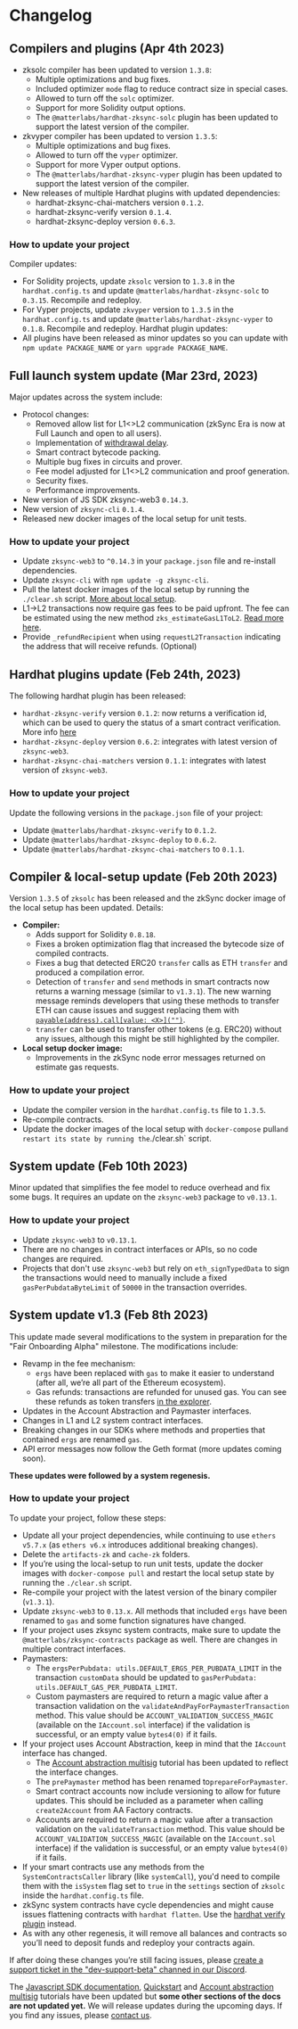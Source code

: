 # Changelog

## Compilers and plugins (Apr 4th 2023)

- zksolc compiler has been updated to version `1.3.8`:
  - Multiple optimizations and bug fixes.
  - Included optimizer `mode` flag to reduce contract size in special cases.
  - Allowed to turn off the `solc` optimizer.
  - Support for more Solidity output options.
  - The `@matterlabs/hardhat-zksync-solc` plugin has been updated to support the latest version of the compiler.
- zkvyper compiler has been updated to version `1.3.5`: 
  - Multiple optimizations and bug fixes.
  - Allowed to turn off the `vyper` optimizer.
  - Support for more Vyper output options.
  - The `@matterlabs/hardhat-zksync-vyper` plugin has been updated to support the latest version of the compiler.
- New releases of multiple Hardhat plugins with updated dependencies:
  - hardhat-zksync-chai-matchers version `0.1.2`.
  - hardhat-zksync-verify version `0.1.4`.
  - hardhat-zksync-deploy version `0.6.3`.

### How to update your project

Compiler updates:
  - For Solidity projects, update `zksolc` version to `1.3.8` in the `hardhat.config.ts` and update `@matterlabs/hardhat-zksync-solc` to `0.3.15`. Recompile and redeploy.
  - For Vyper projects, update `zkvyper` version to `1.3.5` in the `hardhat.config.ts` and update `@matterlabs/hardhat-zksync-vyper` to `0.1.8`. Recompile and redeploy.
Hardhat plugin updates:
  - All plugins have been released as minor updates so you can update with `npm update PACKAGE_NAME` or `yarn upgrade PACKAGE_NAME`.

## Full launch system update (Mar 23rd, 2023)

Major updates across the system include:

- Protocol changes:
  - Removed allow list for L1<>L2 communication (zkSync Era is now at Full Launch and open to all users).
  - Implementation of [withdrawal delay](../troubleshooting/withdrawal-delay.md).
  - Smart contract bytecode packing.
  - Multiple bug fixes in circuits and prover.
  - Fee model adjusted for L1<>L2 communication and proof generation.
  - Security fixes.
  - Performance improvements.
- New version of JS SDK zksync-web3 `0.14.3`.
- New version of `zksync-cli` `0.1.4`.
- Released new docker images of the local setup for unit tests.

### How to update your project

- Update `zksync-web3` to `^0.14.3` in your `package.json` file and re-install dependencies.
- Update `zksync-cli` with `npm update -g zksync-cli`.
- Pull the latest docker images of the local setup by running the `./clear.sh` script. [More about local setup](../../api/hardhat/testing.md).
- L1->L2 transactions now require gas fees to be paid upfront. The fee can be estimated using the new method `zks_estimateGasL1ToL2`. [Read more here](../developer-guides/bridging/l1-l2.md).
- Provide `_refundRecipient` when using `requestL2Transaction` indicating the address that will receive refunds. (Optional)


## Hardhat plugins update (Feb 24th, 2023)

The following hardhat plugin has been released:

- `hardhat-zksync-verify` version `0.1.2`: now returns a verification id, which can be used to query the status of a smart contract verification. More info [here](../../api/hardhat/hardhat-zksync-verify.md#verification-status-check)
- `hardhat-zksync-deploy` version `0.6.2`: integrates with latest version of `zksync-web3`.
- `hardhat-zksync-chai-matchers` version `0.1.1`: integrates with latest version of `zksync-web3`.

### How to update your project

Update the following versions in the `package.json` file of your project:

- Update `@matterlabs/hardhat-zksync-verify` to `0.1.2`.
- Update `@matterlabs/hardhat-zksync-deploy` to `0.6.2`.
- Update `@matterlabs/hardhat-zksync-chai-matchers` to `0.1.1`.


## Compiler & local-setup update (Feb 20th 2023)

Version `1.3.5` of `zksolc` has been released and the zkSync docker image of the local setup has been updated. Details:

- **Compiler:**
  - Adds support for Solidity `0.8.18`.
  - Fixes a broken optimization flag that increased the bytecode size of compiled contracts.
  - Fixes a bug that detected ERC20 `transfer` calls as ETH `transfer` and produced a compilation error. 
  - Detection of `transfer` and `send` methods in smart contracts now returns a warning message (similar to `v1.3.1`). The new warning message reminds developers that using these methods to transfer ETH can cause issues and suggest replacing them with [`payable(address).call[value: <X>]("")`](../building-on-zksync/contracts/differences-with-ethereum.md#use-call-over-sendtransfer).
  - `transfer` can be used to transfer other tokens (e.g. ERC20) without any issues, although this might be still highlighted by the compiler.
- **Local setup docker image:**
  - Improvements in the zkSync node error messages returned on estimate gas requests.

### How to update your project

- Update the compiler version in the `hardhat.config.ts` file to `1.3.5`.
- Re-compile contracts.
- Update the docker images of the local setup with `docker-compose` pull` and restart its state by running the `./clear.sh` script.



## System update (Feb 10th 2023)

Minor updated that simplifies the fee model to reduce overhead and fix some bugs. It requires an update on the `zksync-web3` package to `v0.13.1`.

### How to update your project

- Update `zksync-web3` to `v0.13.1`.
- There are no changes in contract interfaces or APIs, so no code changes are required.
- Projects that don't use `zksync-web3` but rely on `eth_signTypedData` to sign the transactions would need to manually include a fixed `gasPerPubdataByteLimit` of `50000` in the transaction overrides.


## System update v1.3 (Feb 8th 2023)

This update made several modifications to the system in preparation for the "Fair Onboarding Alpha" milestone. The modifications include:

- Revamp in the fee mechanism:
  - `ergs` have been replaced with `gas` to make it easier to understand (after all, we’re all part of the Ethereum ecosystem).
  - Gas refunds: transactions are refunded for unused gas. You can see these refunds as token transfers [in the explorer](https://explorer.zksync.io/).
- Updates in the Account Abstraction and Paymaster interfaces.
- Changes in L1 and L2 system contract interfaces.
- Breaking changes in our SDKs where methods and properties that contained `ergs` are renamed `gas`.
- API error messages now follow the Geth format (more updates coming soon).

**These updates were followed by a system regenesis.**

### How to update your project

To update your project, follow these steps:

- Update all your project dependencies, while continuing to use `ethers v5.7.x` (as `ethers v6.x` introduces additional breaking changes).
- Delete the `artifacts-zk` and `cache-zk` folders.
- If you’re using the local-setup to run unit tests, update the docker images with `docker-compose pull` and restart the local setup state by running the `./clear.sh` script.
- Re-compile your project with the latest version of the binary compiler (`v1.3.1`).
- Update `zksync-web3` to `0.13.x`. All methods that included `ergs` have been renamed to `gas` and some function signatures have changed.
- If your project uses zksync system contracts, make sure to update the `@matterlabs/zksync-contracts` package as well. There are changes in multiple contract interfaces.
- Paymasters: 
  - The `ergsPerPubdata: utils.DEFAULT_ERGS_PER_PUBDATA_LIMIT` in the transaction `customData` should be updated to `gasPerPubdata: utils.DEFAULT_GAS_PER_PUBDATA_LIMIT`. 
  - Custom paymasters are required to return a magic value after a transaction validation on the `validateAndPayForPaymasterTransaction` method. This value should be `ACCOUNT_VALIDATION_SUCCESS_MAGIC` (available on the `IAccount.sol` interface) if the validation is successful, or an empty value `bytes4(0)` if it fails.
- If your project uses Account Abstraction, keep in mind that the `IAccount` interface has changed. 
  - The [Account abstraction multisig](../tutorials/custom-aa-tutorial.md) tutorial has been updated to reflect the interface changes.
  - The `prePaymaster` method has been renamed to`prepareForPaymaster`.
  - Smart contract accounts now include versioning to allow for future updates. This should be included as a parameter when calling `create2Account` from AA Factory contracts.
  - Accounts are required to return a magic value after a transaction validation on the `validateTransaction` method. This value should be `ACCOUNT_VALIDATION_SUCCESS_MAGIC` (available on the `IAccount.sol` interface) if the validation is successful, or an empty value `bytes4(0)` if it fails.
- If your smart contracts use any methods from the `SystemContractsCaller` library (like `systemCall`), you'd need to compile them with the `isSystem` flag set to `true` in the `settings` section of `zksolc` inside the `hardhat.config.ts` file.
- zkSync system contracts have cycle dependencies and might cause issues flattening contracts with `hardhat flatten`. Use the [hardhat verify plugin](../../api/hardhat/hardhat-zksync-verify.md) instead.
- As with any other regenesis, it will remove all balances and contracts so you’ll need to deposit funds and redeploy your contracts again.

If after doing these changes you’re still facing issues, please [create a support ticket in the "dev-support-beta" channed in our Discord](https://join.zksync.dev/).

The [Javascript SDK documentation](../../api/js/getting-started.md), [Quickstart](../building-on-zksync/hello-world.md) and [Account abstraction multisig](../tutorials/custom-aa-tutorial.md) tutorials have been updated but **some other sections of the docs are not updated yet.** We will release updates during the upcoming days. If you find any issues, please [contact us](https://join.zksync.dev/).
